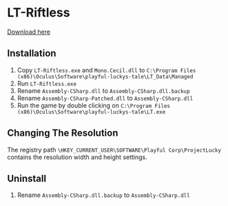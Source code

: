 # LT-Riftless

[Download here](https://github.com/rjoudrey/LT-Riftless/releases/download/1.0.1/LT-Riftless.zip)

## Installation
1. Copy `LT-Riftless.exe` and `Mono.Cecil.dll` to `C:\Program Files (x86)\Oculus\Software\playful-luckys-tale\LT_Data\Managed`
2. Run `LT-Riftless.exe`
3. Rename `Assembly-CSharp.dll` to `Assembly-CSharp.dll.backup`
4. Rename `Assembly-CSharp-Patched.dll` to `Assembly-CSharp.dll`
5. Run the game by double clicking on `C:\Program Files (x86)\Oculus\Software\playful-luckys-tale\LT.exe`

## Changing The Resolution
The registry path `\HKEY_CURRENT_USER\SOFTWARE\Playful Corp\ProjectLucky` contains the resolution width and height settings.

## Uninstall
1. Rename `Assembly-CSharp.dll.backup` to `Assembly-CSharp.dll`
